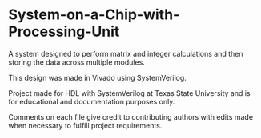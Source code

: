 # System-on-a-Chip-with-Processing-Unit
A system designed to perform matrix and integer calculations and then storing the data across multiple modules. 

This design was made in Vivado using SystemVerilog. 

Project made for HDL with SystemVerilog at Texas State University and is for educational and documentation purposes only.

Comments on each file give credit to contributing authors with edits made when necessary to fulfill project requirements.

